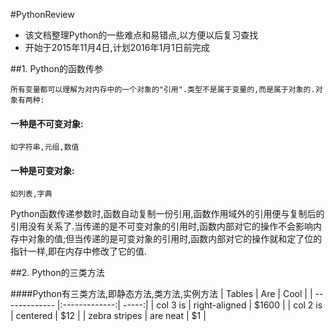 #PythonReview
>
* 该文档整理Python的一些难点和易错点,以方便以后复习查找
* 开始于2015年11月4日,计划2016年1月1日前完成

##1. Python的函数传参

    所有变量都可以理解为对内存中的一个对象的"引用".类型不是属于变量的,而是属于对象的.对象有两种:
#### 一种是不可变对象:
    如字符串,元组,数值
#### 一种是可变对象:
    如列表,字典
Python函数传递参数时,函数自动复制一份引用,函数作用域外的引用便与复制后的引用没有关系了.当传递的是不可变对象的引用时,函数内部对它的操作不会影响内存中对象的值;但当传递的是可变对象的引用时,函数内部对它的操作就和定了位的指针一样,即在内存中修改了它的值.

##2. Python的三类方法

####Python有三类方法,即静态方法,类方法,实例方法
    | Tables        | Are           | Cool  |
    | ------------- |:-------------:| -----:|
    | col 3 is      | right-aligned | $1600 |
    | col 2 is      | centered      |   $12 |
    | zebra stripes | are neat      |    $1 |
